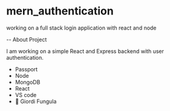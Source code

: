 # mern_authentication
working on a full stack login application with react and node

-- About Project

I am working on a simple React and Express backend with user authentication.

- Passport
- Node
- MongoDB
- React
- VS code
- 💓
Giordi Fungula